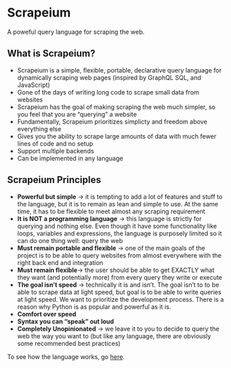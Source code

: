 # Scrapeium 
A poweful query language for scraping the web.

## What is Scrapeium?

- Scrapeium is a simple, flexible, portable, declarative query language for dynamically scraping web pages (inspired by GraphQL SQL, and JavaScript)
- Gone of the days of writing long code to scrape small data from websites
- Scrapeium has the goal of making scraping the web much simpler, so you feel that you are “querying” a website
- Fundamentally, Scrapeium prioritizes simplicty and freedom above everything else
- Gives you the ability to scrape large amounts of data with much fewer lines of code and no setup
- Support multiple backends
- Can be implemented in any language

## Scrapeium Principles

- **Powerful but simple** → it is tempting to add a lot of features and stuff to the language, but it is to remain as lean and simple to use. At the same time, it has to be flexible to meet almost any scraping requirement
- **It is NOT a programming language** → this language is strictly for querying and nothing else. Even though it have some functionality like loops, variables and expressions, the language is purposely limited so it can do one thing well: query the web
- **Must remain portable and flexible** → one of the main goals of the project is to be able to query websites from almost everywhere with the right back end and integration
- **Must remain flexible**→ the user should be able to get EXACTLY what they want (and potentially more) from every query they write or execute
- **The goal isn’t speed** → technically it is and isn’t. The goal isn’t to to be able to scrape data at light speed, but goal is to be able to write queries at light speed. We want to prioritize the development process. There is a reason why Python is as popular and powerful as it is.
- **Comfort over speed**
- **Syntax you can “speak” out loud**
- **Completely Unopinionated** → we leave it to you to decide to query the web the way you want to (but like any language, there are obviously some recommended best practices)

To see how the language works, go [here](DESIGN.md).
